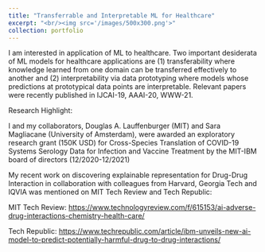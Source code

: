 ```yaml
---
title: "Transferrable and Interpretable ML for Healthcare"
excerpt: "<br/><img src='/images/500x300.png'>"
collection: portfolio
---
```


I am interested in application of ML to healthcare. Two important desiderata of ML models for healthcare applications are (1) transferability where knowledge learned from one domain can be transferred effectively to another and (2) interpretability via data prototyping where models whose predictions at prototypical data points are interpretable. Relevant papers were recently published in IJCAI-19, AAAI-20, WWW-21.

Research Highlight:

I and my collaborators, Douglas A. Lauffenburger (MIT) and Sara Magliacane (University of Amsterdam), were awarded an exploratory research grant (150K USD) for Cross-Species Translation of COVID-19 Systems Serology Data for Infection and Vaccine Treatment by the MIT-IBM board of directors (12/2020-12/2021)

My recent work on discovering explainable representation for Drug-Drug Interaction in collaboration with colleagues from Harvard, Georgia Tech and IQVIA was mentioned on MIT Tech Review and Tech Republic:

MIT Tech Review: https://www.technologyreview.com/f/615153/ai-adverse-drug-interactions-chemistry-health-care/ 

Tech Republic: https://www.techrepublic.com/article/ibm-unveils-new-ai-model-to-predict-potentially-harmful-drug-to-drug-interactions/